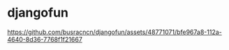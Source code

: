 # djangofun


https://github.com/busracncn/djangofun/assets/48771071/bfe967a8-112a-4640-8d36-7768f1f21667


